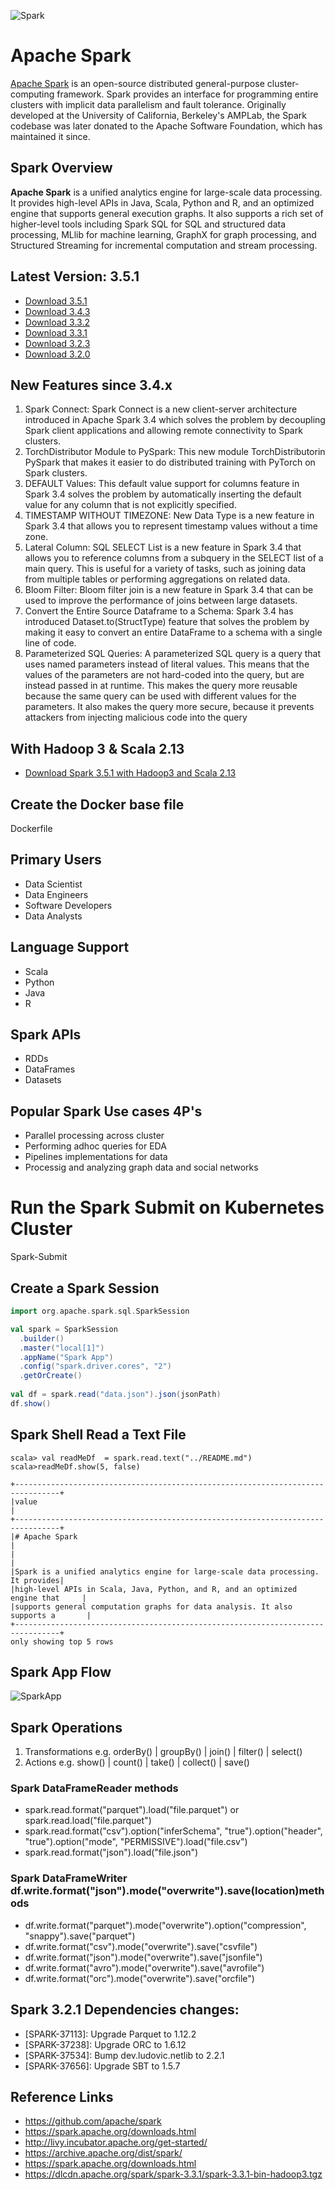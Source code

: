 ![Spark](./spark-logo-hd.png)

# Apache Spark
[Apache Spark](https://spark.apache.org/) is an open-source distributed general-purpose cluster-computing framework. Spark provides an interface for programming entire clusters with implicit data parallelism and fault tolerance. Originally developed at the University of California, Berkeley's AMPLab, the Spark codebase was later donated to the Apache Software Foundation, which has maintained it since.


## Spark Overview
**Apache Spark** is a unified analytics engine for large-scale data processing. It provides high-level APIs in Java, Scala, Python and R, and an optimized engine that supports general execution graphs. It also supports a rich set of higher-level tools including Spark SQL for SQL and structured data processing, MLlib for machine learning, GraphX for graph processing, and Structured Streaming for incremental computation and stream processing.

## Latest Version: 3.5.1
- [Download 3.5.1](https://www.apache.org/dyn/closer.lua/spark/spark-3.5.1/spark-3.5.1-bin-hadoop3.tgz)
- [Download 3.4.3](https://www.apache.org/dyn/closer.lua/spark/spark-3.4.3/spark-3.4.3-bin-hadoop3.tgz)
- [Download 3.3.2](https://www.apache.org/dyn/closer.lua/spark/spark-3.3.2/spark-3.3.2-bin-hadoop3.tgz)
- [Download 3.3.1](https://www.apache.org/dyn/closer.lua/spark/spark-3.3.1/spark-3.3.1-bin-hadoop3.tgz)
- [Download 3.2.3](https://www.apache.org/dyn/closer.lua/spark/spark-3.2.1/spark-3.2.3-bin-hadoop3.2.tgz)
- [Download 3.2.0](https://archive.apache.org/dist/spark/spark-3.2.0/spark-3.2.0-bin-hadoop2.7.tgz)

## New Features since 3.4.x 
1. Spark Connect: Spark Connect is a new client-server architecture introduced in Apache Spark 3.4 which solves the problem by decoupling Spark client applications and allowing remote connectivity to Spark clusters.
2. TorchDistributor Module to PySpark: This new module TorchDistributorin PySpark that makes it easier to do distributed training with PyTorch on Spark clusters.
3. DEFAULT Values: This default value support for columns feature in Spark 3.4 solves the problem by automatically inserting the default value for any column that is not explicitly specified.
4. TIMESTAMP WITHOUT TIMEZONE: New Data Type is a new feature in Spark 3.4 that allows you to represent timestamp values without a time zone.
5. Lateral Column: SQL SELECT List is a new feature in Spark 3.4 that allows you to reference columns from a subquery in the SELECT list of a main query. This is useful for a variety of tasks, such as joining data from multiple tables or performing aggregations on related data.
6. Bloom Filter: Bloom filter join is a new feature in Spark 3.4 that can be used to improve the performance of joins between large datasets.
7. Convert the Entire Source Dataframe to a Schema: Spark 3.4 has introduced Dataset.to(StructType) feature that solves the problem by making it easy to convert an entire DataFrame to a schema with a single line of code.
8. Parameterized SQL Queries: A parameterized SQL query is a query that uses named parameters instead of literal values. This means that the values of the parameters are not hard-coded into the query, but are instead passed in at runtime. This makes the query more reusable because the same query can be used with different values for the parameters. It also makes the query more secure, because it prevents attackers from injecting malicious code into the query

## With Hadoop 3 & Scala 2.13
- [Download Spark 3.5.1 with Hadoop3 and Scala 2.13](https://www.apache.org/dyn/closer.lua/spark/spark-3.5.1/spark-3.5.1-bin-hadoop3-scala2.13.tgz)

## Create the Docker base file 
Dockerfile

## Primary Users 
- Data Scientist 
- Data Engineers
- Software Developers
- Data Analysts

## Language Support
- Scala
- Python
- Java
- R


## Spark APIs
- RDDs
- DataFrames
- Datasets

## Popular Spark Use cases   4P's
- Parallel processing across cluster
- Performing adhoc queries for EDA
- Pipelines implementations for data 
- Processig and analyzing graph data and social networks 

# Run the Spark Submit on Kubernetes Cluster
Spark-Submit


## Create a Spark Session
```scala
import org.apache.spark.sql.SparkSession

val spark = SparkSession
  .builder()
  .master("local[1]")
  .appName("Spark App")
  .config("spark.driver.cores", "2")
  .getOrCreate()
  
val df = spark.read("data.json").json(jsonPath)
df.show()

```

## Spark Shell Read a Text File 
```
scala> val readMeDf  = spark.read.text("../README.md")
scala>readMeDf.show(5, false)
```
```
+--------------------------------------------------------------------------------+
|value                                                                           |
+--------------------------------------------------------------------------------+
|# Apache Spark                                                                  |
|                                                                                |
|Spark is a unified analytics engine for large-scale data processing. It provides|
|high-level APIs in Scala, Java, Python, and R, and an optimized engine that     |
|supports general computation graphs for data analysis. It also supports a       |
+--------------------------------------------------------------------------------+
only showing top 5 rows
```


## Spark App Flow 
![SparkApp](./SparkApp.png)


## Spark Operations
1) Transformations  e.g. orderBy() | groupBy() | join() | filter() | select() 
2) Actions  e.g. show() | count() | take()  | collect() | save() 


### Spark DataFrameReader methods
- spark.read.format("parquet").load("file.parquet")  or spark.read.load("file.parquet")
- spark.read.format("csv").option("inferSchema", "true").option("header", "true").option("mode", "PERMISSIVE").load("file.csv")
- spark.read.format("json").load("file.json")

### Spark DataFrameWriter df.write.format("json").mode("overwrite").save(location)methods
- df.write.format("parquet").mode("overwrite").option("compression", "snappy").save("parquet")
- df.write.format("csv").mode("overwrite").save("csvfile")
- df.write.format("json").mode("overwrite").save("jsonfile")
- df.write.format("avro").mode("overwrite").save("avrofile")
- df.write.format("orc").mode("overwrite").save("orcfile")


## Spark 3.2.1 Dependencies changes:
- [SPARK-37113]: Upgrade Parquet to 1.12.2
- [SPARK-37238]: Upgrade ORC to 1.6.12
- [SPARK-37534]: Bump dev.ludovic.netlib to 2.2.1
- [SPARK-37656]: Upgrade SBT to 1.5.7


## Reference Links
- https://github.com/apache/spark
- https://spark.apache.org/downloads.html
- http://livy.incubator.apache.org/get-started/
- https://archive.apache.org/dist/spark/
- https://spark.apache.org/downloads.html
- https://dlcdn.apache.org/spark/spark-3.3.1/spark-3.3.1-bin-hadoop3.tgz



